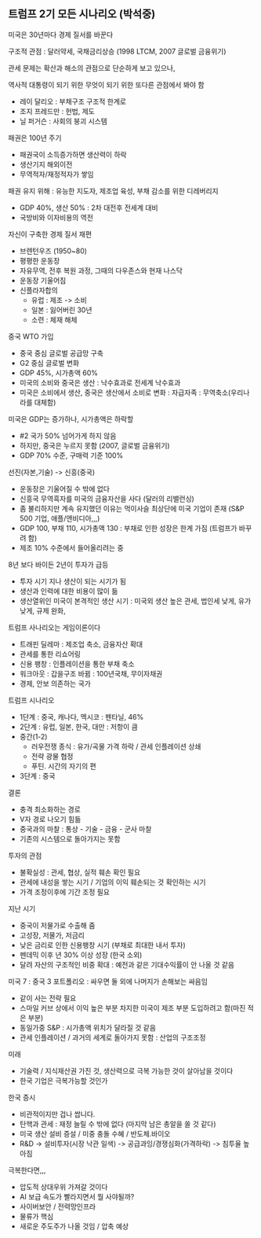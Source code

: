 ## 트럼프 2기 모든 시나리오 (박석중)

미국은 30년마다 경제 질서를 바꾼다

구조적 관점 : 달러약세, 국채금리상승 (1998 LTCM, 2007 글로벌 금융위기)

관세 문제는 확산과 해소의 관점으로 단순하게 보고 있으나,

역사적 대통령이 되기 위한 무엇이 되기 위한 또다른 관점에서 봐야 함
  - 레이 달리오 : 부채구조 구조적 한계로 
  - 조지 프레드만 : 헌법, 제도 
  - 닐 퍼거슨 : 사회의 붕괴 시스템

패권은 100년 주기
  - 패권국이 소득증가하면 생산력이 하락
  - 생산기지 해외이전 
  - 무역적자/재정적자가 쌓임

패권 유지 위해 : 유능한 지도자, 제조업 육성, 부채 감소를 위한 디레버리지
  - GDP 40%, 생산 50% : 2차 대전후 전세계 대비
  - 국방비와 이자비용의 역전

자신이 구축한 경제 질서 재편
  - 브렌턴우즈 (1950~80)
  - 평평한 운동장
  - 자유무역, 전후 복원 과정, 그때의 다우존스와 현재 나스닥
  - 운동장 기울어짐
  - 신플라자합의
    - 유럽 : 제조 -> 소비
    - 일본 : 잃어버린 30년
    - 소련 : 체재 해체

중국 WTO 가입
  - 중국 중심 글로벌 공급망 구축
  - G2 중심 글로벌 변화
  - GDP 45%, 시가총액 60%
  - 미국의 소비와 중국은 생산 : 낙수효과로 전세계 낙수효과
  - 미국은 소비에서 생산, 중국은 생산에서 소비로 변화 : 자급자족 : 무역축소(우리나라를 대체함)

미국은 GDP는 증가하나, 시가총액은 하락할 
  - #2 국가 50% 넘어가게 하지 않음
  - 하지만, 중국은 누르지 못함 (2007, 글로벌 금융위기)
  - GDP 70% 수준, 구매력 기준 100%

선진(자본,기술) -> 신흥(중국)
  - 운동장은 기울어질 수 밖에 없다
  - 신흥국 무역흑자를 미국의 금융자산을 사다 (달러의 리밸런싱)
  - 좀 불리하지만 계속 유지했던 이유는 먹이사슬 최상단에 미국 기업이 존재 (S&P 500 기업, 애플/앤비디아,,,)
  - GDP 100, 부채 110, 시가총액 130 : 부채로 인한 성장은 한계 가짐 (트럼프가 바꾸려 함)
  - 제조 10% 수준에서 들어올리려는 중

8년 보다 바이든 2년이 투자가 급등
  - 투자 시기 지나 생산이 되는 시기가 됨
  - 생산과 인력에 대한 비용이 많이 듦
  - 생산열위인 미국이 본격적인 생산 시기 : 미국외 생산 높은 관세, 법인세 낮게, 유가 낮게, 규제 완화, 

트럼프 사나리오는 게임이론이다
  - 트래핀 딜레마 : 제조업 축소, 금융자산 확대
  - 관세를 통한 리쇼어링 
  - 신용 팽창 : 인플레이션을 통한 부채 축소 
  - 워크아웃 : 갑을구조 바뀜 : 100년국채, 무이자채권 
  - 경제, 안보 의존하는 국가

트럼프 시나리오
  - 1단계 : 중국, 캐나다, 멕시코 : 펜타닐, 46%
  - 2단계 : 유럽, 일본, 한국, 대만 : 저항이 큼
  - 중간(1-2) 
    - 러우전쟁 종식 : 유가/곡물 가격 하락 / 관세 인플레이션 상쇄
    - 전략 광물 협정
    - 푸틴. 시간의 자기의 편
  - 3단계 : 중국 

결론
  - 충격 최소화하는 경로
  - V자 경로 나오기 힘듦
  - 중국과의 마찰 : 통상 - 기술 - 금융 - 군사 마찰
  - 기존의 시스템으로 돌아가지는 못함

투자의 관점
  - 불확실성 : 관세, 협상, 실적 훼손 확인 필요
  - 관세에 내성을 쌓는 시기 / 기업의 이익 훼손되는 것 확인하는 시기
  - 가격 조정이후에 기간 조정 필요

지난 시기
  - 중국이 저물가로 수출해 줌
  - 고성장, 저물가, 저금리
  - 낮은 금리로 인한 신용팽창 시기 (부채로 최대한 내서 투자)
  - 펜데믹 이후 년 30% 이상 성장 (한국 소외)
  - 달려 자산의 구조적인 비중 확대 : 예전과 같은 기대수익률이 안 나올 것 같음

미국 7 : 중국 3 포트폴리오 : 싸우면 둘 외에 나머지가 손해보는 싸음임
  - 같이 사는 전략 필요
  - 스마일 커브 상에서 이익 높은 부분 차지한 미국이 제조 부분 도입하려고 함(마진 적은 부분)
  - 동일가중 S&P : 시가총액 위치가 달라질 것 같음
  - 관세 인플레이션 / 과거의 세계로 돌아가지 못함 : 산업의 구조조정

미래
  - 기술력 / 지식재산권 가진 것, 생산력으로 극복 가능한 것이 살아남을 것이다
  - 한국 기업은 극복가능할 것인가

한국 증시
  - 비관적이지만 겁나 쌉니다.
  - 탄핵과 관세 : 재정 늘릴 수 밖에 없다 (마지막 남은 총알을 쏠 것 같다)
  - 미국 생산 설비 증설 / 미중 충돌 수혜 / 반도체.바이오
  - R&D -> 설비투자(시장 낙관 일색) -> 공급과잉/경쟁심화(가격하락) -> 침투율 높아짐

극복한다면,,,
  - 압도적 상대우위 가져갈 것이다
  - AI 보급 속도가 빨라지면서 뭘 사야될까?
  - 사이버보안 / 전력망인프라
  - 물류가 핵심
  - 새로운 주도주가 나올 것임 / 압축 예상